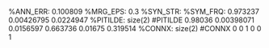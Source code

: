 %ANN_ERR: 0.100809
%MRG_EPS: 0.3
%SYN_STR: 
%SYM_FRQ: 0.973237 0.00426795 0.0224947 
%PITILDE: size(2)
#PITILDE
0.98036 0.00398071 0.0156597 
0.663736 0.01675 0.319514 
%CONNX: size(2)
#CONNX
0 0 1 
0 0 1 

